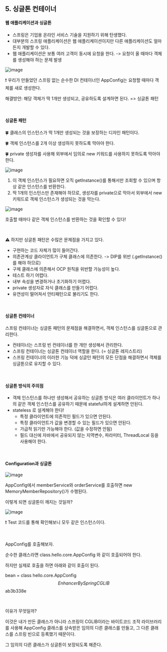 ## 5. 싱글톤 컨테이너

#### 웹 애플리케이션과 싱글톤

* 스프링은 기업용 온라인 서비스 기술을 지원하기 위해 탄생했다.
* 대부분의 스프링 애플리케이션은 웹 애플리케이션이지만 다른 애플리케이션도 얼마든지 개발할 수 있다.
* 웹 애플리케이션은 보통 여러 고객이 동시에 요청을 한다. -> 요청이 올 때마다 객체를 생성해야 하는 문제 발생

![image](https://user-images.githubusercontent.com/64277114/167300966-5c8725ea-d717-47ae-b448-918ec38b6377.png)

❗ 우리가 만들었던 스프링 없는 순수한 DI 컨테이너인 AppConfig는 요청할 때마다 객체를 새로 생성한다.

해결방안: 해당 객체가 딱 1개만 생성되고, 공유하도록 설계하면 된다. => 싱글톤 패턴

<br/>

#### 싱글톤 패턴

🍀 클래스의 인스턴스가 딱 1개만 생성되는 것을 보장하는 디자인 패턴이다.

🍀 객체 인스턴스를 2개 이상 생성하지 못하도록 막아야 한다.

🍀 private 생성자를 사용해 외부에서 임의로 new 키워드를 사용하지 못하도록 막아야 한다.

![image](https://user-images.githubusercontent.com/64277114/167301312-3d05716e-413a-437c-afb3-763d0e0f3279.png)

1. 이 객체 인스턴스가 필요하면 오직 getInstance()를 통해서만 조회할 수 있으며 항상 같은 인스턴스를 반환한다.
2. 딱 1개의 인스턴스만 존재해야 하므로, 생성자를 private으로 막아서 외부에서 new 키워드로 객체 인스턴스가 생성되는 것을 막는다.

![image](https://user-images.githubusercontent.com/64277114/167301638-f1ae7cdb-b712-417c-aa4e-9f685f40165f.png)

호출할 때마다 같은 객체 인스턴스를 반환하는 것을 확인할 수 있다!

<br/>

⚠ 하지만 싱글톤 패턴은 수많은 문제점을 가지고 있다.

* 구현하는 코드 자체가 많이 들어간다.
* 의존관계상 클라이언트가 구체 클래스에 의존한다. -> DIP를 위반 (.getInstance()를 해야 하므로)
* 구체 클래스에 의존해서 OCP 원칙을 위반할 가능성이 높다.
* 테스트 하기 어렵다.
* 내부 속성을 변경하거나 초기화하기 어렵다.
* private 생성자로 자식 클래스를 만들기 어렵다.
* 유연성이 떨어져서 안티패턴으로 불리기도 한다.

<br/>

#### 싱글톤 컨테이너

스프링 컨테이너는 싱글톤 패턴의 문제점을 해결하면서, 객체 인스턴스를 싱글톤으로 관리한다.

* 컨테이너는 스프링 빈 컨테이너를 한 개만 생성해서 관리한다.
* 스프링 컨테이너는 싱글톤 컨테이너 역할을 한다. (= 싱글톤 레지스트리)
* 스프링 컨테이너의 이러한 기능 덕에 싱글턴 패턴의 모든 단점을 해결하면서 객체를 싱글톤으로 유지할 수 있다.

<br/>

#### 싱글톤 방식의 주의점

* 객체 인스턴스를 하나만 생성해서 공유하는 싱글톤 방식은 여러 클라이언트가 하나의 같은 객체 인스턴스를 공유하기 때문에 stateful하게 설계하면 안된다.
* stateless 로 설계해야 한다!
  * 특정 클라이언트에 의존적인 필드가 있으면 안된다.
  * 특정 클라이언트가 값을 변경할 수 있는 필드가 있으면 안된다.
  * 가급적 읽기만 가능해야 한다. (값을 수정하면 안됨)
  * 필드 대신에 자바에서 공유되지 않는 지역변수, 파라미터, ThreadLocal 등을 사용해야 한다.

<br/>

#### Configuration과 싱글톤

![image](https://user-images.githubusercontent.com/64277114/168429686-fe535c2a-c404-46f5-b796-2303de8f0770.png)

AppConfig에서 memberService와 orderService를 호출하면 new MemoryMemberRepository()가 수행된다. 

이렇게 되면 싱글톤이 깨지는 것일까?

![image](https://user-images.githubusercontent.com/64277114/168429979-cc3adb74-976e-4fe1-b67b-92ade5123929.png)

❗ Test 코드를 통해 확인해보니 모두 같은 인스턴스이다.

<br/>

AppConfig를 호출해보자.

순수한 클래스라면 class.hello.core.AppConfig 와 같이 호출되어야 한다.

하지만 실제로 호출을 하면 아래와 같이 호출이 된다.

bean = class hello.core.AppConfig$$EnhancerBySpringCGLIB$$ab3b338e

<br/>

이유가 무엇일까? 

이것은 내가 만든 클래스가 아니라 스프링이 CGLIB이라는 바이트코드 조작 라이브러리를 사용해 AppConfig 클래스를 상속받은 임의의 다른 클래스를 만들고, 그 다른 클래스를 스프링 빈으로 등록했기 때문이다.

그 임의의 다른 클래스가 싱글톤이 보장되도록 해준다.

<br/>

